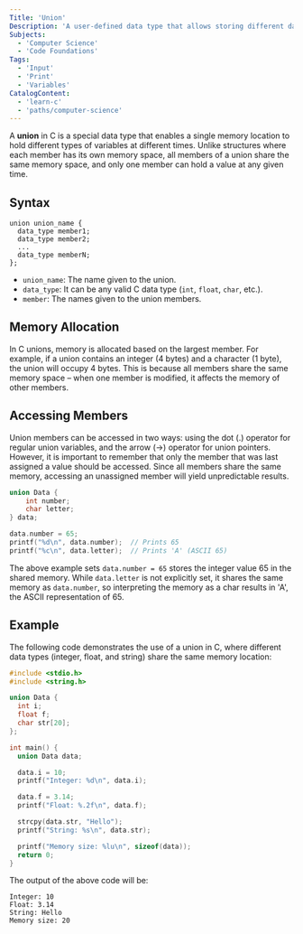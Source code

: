 ```yaml
---
Title: 'Union'
Description: 'A user-defined data type that allows storing different data types in the same memory location.'
Subjects:
  - 'Computer Science'
  - 'Code Foundations'
Tags:
  - 'Input'
  - 'Print'
  - 'Variables'
CatalogContent:
  - 'learn-c'
  - 'paths/computer-science'
---
```


A **union** in C is a special data type that enables a single memory location to hold different types of variables at different times. Unlike structures where each member has its own memory space, all members of a union share the same memory space, and only one member can hold a value at any given time.

## Syntax

```pseudo
union union_name {
  data_type member1;
  data_type member2;
  ...
  data_type memberN;
};
```

- `union_name`: The name given to the union.
- `data_type`: It can be any valid C data type (`int`, `float`, `char`, etc.).
- `member`: The names given to the union members.

## Memory Allocation

In C unions, memory is allocated based on the largest member. For example, if a union contains an integer (4 bytes) and a character (1 byte), the union will occupy 4 bytes. This is because all members share the same memory space – when one member is modified, it affects the memory of other members.

## Accessing Members

Union members can be accessed in two ways: using the dot (.) operator for regular union variables, and the arrow (->) operator for union pointers. However, it is important to remember that only the member that was last assigned a value should be accessed. Since all members share the same memory, accessing an unassigned member will yield unpredictable results.

```c
union Data {
    int number;
    char letter;
} data;

data.number = 65;
printf("%d\n", data.number);  // Prints 65
printf("%c\n", data.letter);  // Prints 'A' (ASCII 65)
```

The above example sets `data.number = 65` stores the integer value 65 in the shared memory. While `data.letter` is not explicitly set, it shares the same memory as `data.number`, so interpreting the memory as a char results in 'A', the ASCII representation of 65.

## Example

The following code demonstrates the use of a union in C, where different data types (integer, float, and string) share the same memory location:

```c
#include <stdio.h>
#include <string.h>

union Data {
  int i;
  float f;
  char str[20];
};

int main() {
  union Data data;

  data.i = 10;
  printf("Integer: %d\n", data.i);

  data.f = 3.14;
  printf("Float: %.2f\n", data.f);

  strcpy(data.str, "Hello");
  printf("String: %s\n", data.str);

  printf("Memory size: %lu\n", sizeof(data));
  return 0;
}
```

The output of the above code will be:

```shell
Integer: 10
Float: 3.14
String: Hello
Memory size: 20
```
